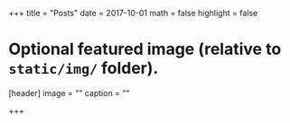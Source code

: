 +++
title = "Posts"
date = 2017-10-01
math = false
highlight = false

# Optional featured image (relative to `static/img/` folder).
[header]
image = ""
caption = ""

+++
